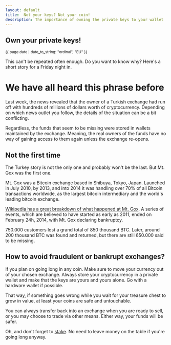 ```yaml
---
layout: default
title:  Not your keys? Not your coin!
description: The importance of owning the private keys to your wallet
---
```

## Own your private keys!
<small>{{ page.date | date_to_string: "ordinal", "EU" }}</small>

This can't be repeated often enough. Do you want to know why? Here's a short story for a Friday night in.

# We have all heard this phrase before

Last week, the news revealed that the owner of a Turkish exchange had run off with hundreds of millions of dollars worth of cryptocurrency. Depending on which news outlet you follow, the details of the situation can be a bit conflicting. 

Regardless, the funds that seem to be missing were stored in wallets maintained by the exchange. Meaning, the real owners of the funds have no way of gaining access to them again unless the exchange re-opens.

## Not the first time

The Turkey story is not the only one and probably won't be the last. But Mt. Gox was the first one.

Mt. Gox was a Bitcoin exchange based in Shibuya, Tokyo, Japan. Launched in July 2010, by 2013, and into 2014 it was handling over 70% of all Bitcoin transactions worldwide, as the largest bitcoin intermediary and the world's leading bitcoin exchange. 

[Wikipedia has a great breakdown of what happened at Mt. Gox](https://en.wikipedia.org/wiki/Mt._Gox). A series of events, which are believed to have started as early as 2011, ended on February 24h, 2014, with Mt. Gox declaring bankruptcy. 

750.000 customers lost a grand total of 850 thousand BTC. Later, around 200 thousand BTC was found and returned, but there are still 650.000 said to be missing.

## How to avoid fraudulent or bankrupt exchanges?

If you plan on going long in any coin. Make sure to move your currency out of your chosen exchange. Always store your cryptocurrency in a private wallet and make that the keys are yours and yours alone. Go with a hardware wallet if possible.

That way, if something goes wrong while you wait for your treasure chest to grow in value, at least your coins are safe and untouchable. 

You can always transfer back into an exchange when you are ready to sell, or you may choose to trade via other means. Either way, your funds will be safer.

Oh, and don't forget to [stake](https://midgard.digital/howto). No need to leave money on the table if you're going long anyway. 






